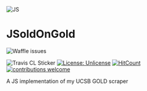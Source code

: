 ![JS](https://upload.wikimedia.org/wikipedia/commons/d/dc/Javascript-shield.png)

JSoldOnGold
===
![Waffle issues](https://badge.waffle.io/sguzman/JSoldOnGold.svg?columns=all)

![Travis CL Sticker](https://travis-ci.org/sguzman/JSoldOnGold.svg?branch=master)
[![License: Unlicense](https://img.shields.io/badge/license-Unlicense-blue.svg)](http://unlicense.org/)
[![HitCount](http://hits.dwyl.io/sguzman/JSoldOnGold.svg)](http://hits.dwyl.io/sguzman/JSoldOnGold)
[![contributions welcome](https://img.shields.io/badge/contributions-welcome-brightgreen.svg?style=flat)](https://github.com/dwyl/esta/issues)

A JS implementation of my UCSB GOLD scraper
